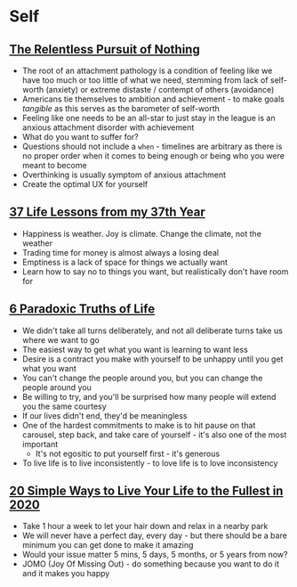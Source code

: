 # Self

## [The Relentless Pursuit of Nothing](https://psiloveyou.xyz/the-relentless-pursuit-of-nothing-ee7e43f2f427)

* The root of an attachment pathology is a condition of feeling like we have too much or too little of what we need, stemming from lack of self-worth (anxiety) or extreme distaste / contempt of others (avoidance)
* Americans tie themselves to ambition and achievement - to make goals _tangible_ as this serves as the barometer of self-worth
* Feeling like one needs to be an all-star to just stay in the league is an anxious attachment disorder with achievement
* What do you want to suffer for?
* Questions should not include a `when` - timelines are arbitrary as there is no proper order when it comes to being enough or being who you were meant to become
* Overthinking is usually symptom of anxious attachment
* Create the optimal UX for yourself

## [37 Life Lessons from my 37th Year](https://psiloveyou.xyz/37-life-lessons-from-my-37th-year-5e94a4ea5402)

* Happiness is weather. Joy is climate. Change the climate, not the weather
* Trading time for money is almost always a losing deal
* Emptiness is a lack of space for things we actually want
* Learn how to say no to things you want, but realistically don't have room for

## [6 Paradoxic Truths of Life](https://medium.com/personal-growth/6-paradoxic-truths-of-life-36a3fe48496d)

* We didn't take all turns deliberately, and not all deliberate turns take us where we want to go
* The easiest way to get what you want is learning to want less
* Desire is a contract you make with yourself to be unhappy until you get what you want
* You can't change the people around you, but you can change the people around you
* Be willing to try, and you'll be surprised how many people will extend you the same courtesy
* If our lives didn't end, they'd be meaningless
* One of the hardest commitments to make is to hit pause on that carousel, step back, and take care of yourself - it's also one of the most important
  * It's not egositic to put yourself first - it's generous
* To live life is to live inconsistently - to love life is to love inconsistency

## [20 Simple Ways to Live Your Life to the Fullest in 2020](https://medium.com/publishous/20-simple-ways-to-live-your-life-to-the-fullest-in-2020-2b67afd2fa97)

* Take 1 hour a week to let your hair down and relax in a nearby park
* We will never have a perfect day, every day - but there should be a bare minimum you can get done to make it amazing
* Would your issue matter 5 mins, 5 days, 5 months, or 5 years from now?
* JOMO (Joy Of Missing Out) - do something because you want to do it and it makes you happy
